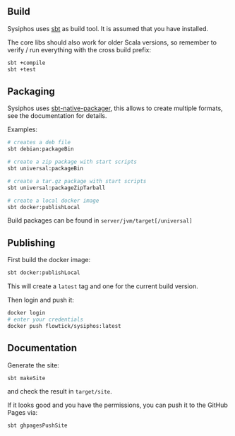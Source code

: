 ## Build

Sysiphos uses [sbt](https://www.scala-sbt.org) as build tool. It is assumed that you have installed.

The core libs should also work for older Scala versions, so remember to verify / run everything with the 
cross build prefix:

```bash
sbt +compile
sbt +test
```

## Packaging

Sysiphos uses [sbt-native-packager](https://github.com/sbt/sbt-native-packager), 
this allows to create multiple formats, see the documentation for details.

Examples:

```bash
# creates a deb file
sbt debian:packageBin 

# create a zip package with start scripts
sbt universal:packageBin 

# create a tar.gz package with start scripts
sbt universal:packageZipTarball 

# create a local docker image
sbt docker:publishLocal 
```

Build packages can be found in `server/jvm/target[/universal]`

## Publishing

First build the docker image:

```bash
sbt docker:publishLocal
```

This will create a `latest` tag and one for the current build version.

Then login and push it:

```bash
docker login 
# enter your credentials
docker push flowtick/sysiphos:latest
```

## Documentation

Generate the site:

```bash
sbt makeSite
```

and check the result in `target/site`.

If it looks good and you have the permissions, you can push it to the GitHub Pages via:

```bash
sbt ghpagesPushSite
```